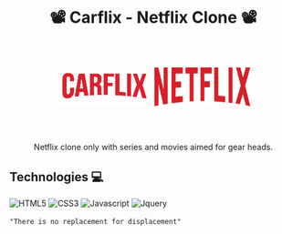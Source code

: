 <h1 align="center">📽️ Carflix - Netflix Clone 📽️</h1>
<div align="center" style="margin: 60px 0;">
  <img src="images/logo.png">
  <img src="images/logo.svg" width="168px" height="68px">
</div>

<p align="center">Netflix clone only with series and movies aimed for gear heads.</p>

## Technologies 💻

![HTML5](https://img.shields.io/badge/HTML5-E34F26?style=for-the-badge&logo=html5&logoColor=white)
![CSS3](https://img.shields.io/badge/CSS3-1572B6?style=for-the-badge&logo=css3&logoColor=white)
![Javascript](https://img.shields.io/badge/JavaScript-F7DF1E?style=for-the-badge&logo=javascript&logoColor=black)
![Jquery](https://img.shields.io/badge/jQuery-0769AD?style=for-the-badge&logo=jquery&logoColor=white)

``"There is no replacement for displacement"``
